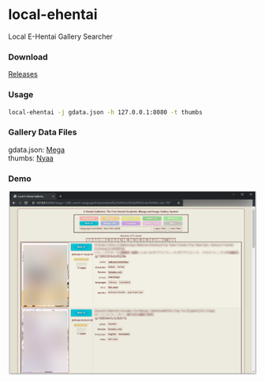 # local-ehentai

Local E-Hentai Gallery Searcher

### Download

[Releases](https://github.com/firefoxchan/local-ehentai/releases)

### Usage

```bash
local-ehentai -j gdata.json -h 127.0.0.1:8080 -t thumbs
```

### Gallery Data Files

gdata.json: [Mega](https://mega.nz/#F!oh1U0SIA!WBUcf3PaOvrfIF238fnbTg)  
thumbs: [Nyaa](https://sukebei.nyaa.si/view/2770267)

### Demo

![Galleries](/assets/galleries_demo.png)
